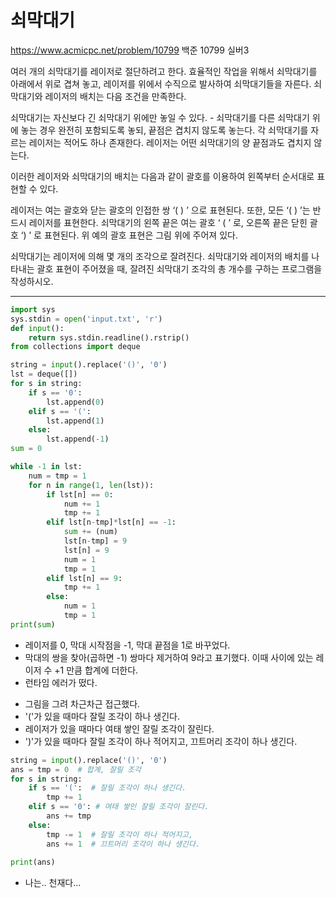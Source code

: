 # 쇠막대기
https://www.acmicpc.net/problem/10799
백준 10799 실버3

여러 개의 쇠막대기를 레이저로 절단하려고 한다. 효율적인 작업을 위해서 쇠막대기를 아래에서 위로 겹쳐 놓고, 레이저를 위에서 수직으로 발사하여 쇠막대기들을 자른다. 쇠막대기와 레이저의 배치는 다음 조건을 만족한다.

쇠막대기는 자신보다 긴 쇠막대기 위에만 놓일 수 있다. - 쇠막대기를 다른 쇠막대기 위에 놓는 경우 완전히 포함되도록 놓되, 끝점은 겹치지 않도록 놓는다.
각 쇠막대기를 자르는 레이저는 적어도 하나 존재한다.
레이저는 어떤 쇠막대기의 양 끝점과도 겹치지 않는다.

이러한 레이저와 쇠막대기의 배치는 다음과 같이 괄호를 이용하여 왼쪽부터 순서대로 표현할 수 있다.

레이저는 여는 괄호와 닫는 괄호의 인접한 쌍 ‘( ) ’ 으로 표현된다. 또한, 모든 ‘( ) ’는 반드시 레이저를 표현한다.
쇠막대기의 왼쪽 끝은 여는 괄호 ‘ ( ’ 로, 오른쪽 끝은 닫힌 괄호 ‘) ’ 로 표현된다.
위 예의 괄호 표현은 그림 위에 주어져 있다.

쇠막대기는 레이저에 의해 몇 개의 조각으로 잘려진다.
쇠막대기와 레이저의 배치를 나타내는 괄호 표현이 주어졌을 때, 잘려진 쇠막대기 조각의 총 개수를 구하는 프로그램을 작성하시오.

---

```python
import sys
sys.stdin = open('input.txt', 'r')
def input():
    return sys.stdin.readline().rstrip()
from collections import deque

string = input().replace('()', '0')
lst = deque([])
for s in string:
    if s == '0':
        lst.append(0)
    elif s == '(':
        lst.append(1)
    else:
        lst.append(-1)
sum = 0

while -1 in lst:
    num = tmp = 1
    for n in range(1, len(lst)):
        if lst[n] == 0:
            num += 1
            tmp += 1
        elif lst[n-tmp]*lst[n] == -1:
            sum += (num)
            lst[n-tmp] = 9
            lst[n] = 9
            num = 1
            tmp = 1
        elif lst[n] == 9:
            tmp += 1
        else:
            num = 1
            tmp = 1
print(sum)
```

* 레이저를 0, 막대 시작점을 -1, 막대 끝점을 1로 바꾸었다.
* 막대의 쌍을 찾아(곱하면 -1) 쌍마다 제거하여 9라고 표기했다. 이때 사이에 있는 레이저 수 +1 만큼 합계에 더한다.
* 런타임 에러가 떴다.

- 그림을 그려 차근차근 접근했다.
- '('가 있을 때마다 잘릴 조각이 하나 생긴다.
- 레이저가 있을 때마다 여태 쌓인 잘릴 조각이 잘린다.
- ')'가 있을 때마다 잘릴 조각이 하나 적어지고, 끄트머리 조각이 하나 생긴다.

```python
string = input().replace('()', '0')
ans = tmp = 0  # 합계, 잘릴 조각
for s in string:
    if s == '(':  # 잘릴 조각이 하나 생긴다.
        tmp += 1
    elif s == '0': # 여태 쌓인 잘릴 조각이 잘린다.
        ans += tmp
    else:
        tmp -= 1  # 잘릴 조각이 하나 적어지고,
        ans += 1  # 끄트머리 조각이 하나 생긴다.
        
print(ans)
```

* 나는.. 천재다...






